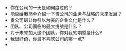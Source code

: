 + 你在公司的一天是如何度过的？
+ 能否给我简单介绍一下贵公司的业务与战略的未来发展？
+ 贵公司最让你引以为豪的企业文化是什么？
+ 团队、公司面临的最大挑战是什么？
+ 对于未来加入这个团队，你对我的期望是什么?
+ 我很好奇，你最不喜欢公司的哪一点?
+ 